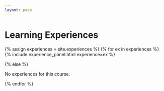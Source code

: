 ```yaml
---
layout: page
---
```


<h1>Learning Experiences</h1>

<div>
{% assign experiences = site.experiences %}
{% for ex in experiences %}
  {% include experience_panel.html experience=ex %}

{% else %}

  <p>No experiences for this course.</p>

{% endfor %}
</div>
